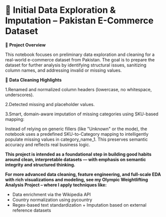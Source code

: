 📁 Initial Data Exploration & Imputation – Pakistan E-Commerce Dataset
=
📌 **Project Overview**

This notebook focuses on preliminary data exploration and cleaning for a real-world e-commerce dataset from Pakistan.
The goal is to prepare the dataset for further analysis by identifying structural issues, sanitizing column names, and addressing invalid or missing values.

🧹 **Data Cleaning Highlights**

1.Renamed and normalized column headers (lowercase, no whitespace, underscores).

2.Detected missing and placeholder values.

3.Smart, domain-aware imputation of missing categories using SKU-based mapping:

Instead of relying on generic fillers (like "Unknown" or the mode), the notebook uses a predefined SKU-to-Category mapping to intelligently populate missing values in category_name_1.
This preserves semantic accuracy and reflects real business logic.

**This project is intended as a foundational step in building good habits around clean, interpretable datasets — with emphasis on semantic integrity and structured thinking.**

**For more advanced data cleaning, feature engineering, and full-scale EDA with rich visualizations and modeling,
see my Olympic Weightlifting Analysis Project – where I apply techniques like:** 
* Data enrichment via the Wikipedia API
* Country normalization using pycountry
* Regex-based text standardization + Imputation based on external reference datasets
